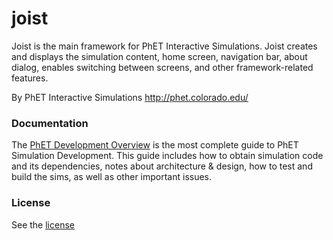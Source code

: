 joist
=====

Joist is the main framework for PhET Interactive Simulations.  Joist creates and displays the simulation content, home screen, navigation bar, about dialog, enables switching between screens, and other framework-related features.

By PhET Interactive Simulations
http://phet.colorado.edu/

### Documentation
The [PhET Development Overview](http://bit.ly/phet-development-overview) is the most complete guide to PhET Simulation Development. This guide includes how 
to obtain simulation code and its dependencies, notes about architecture & design, how to test and build the sims, as well as other important issues.

### License
See the [license](LICENSE)
